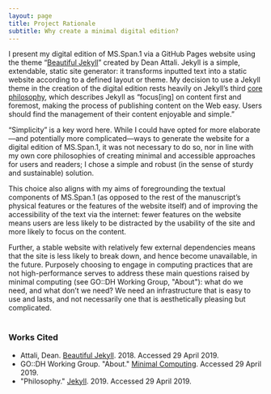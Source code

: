 ```yaml
---
layout: page
title: Project Rationale
subtitle: Why create a minimal digital edition?
---
```


I present my digital edition of MS.Span.1 via a GitHub Pages website using the theme “[Beautiful Jekyll](https://deanattali.com/beautiful-jekyll)” created by Dean Attali. Jekyll is a simple, extendable, static site generator: it transforms inputted text into a static website according to a defined layout or theme. My decision to use a Jekyll theme in the creation of the digital edition rests heavily on Jekyll’s third [core philosophy](https://jekyllrb.com/philosophy/), which describes Jekyll as “focus\[ing\] on content first and foremost, making the process of publishing content on the Web easy. Users should find the management of their content enjoyable and simple.”

“Simplicity” is a key word here. While I could have opted for more elaborate—and potentially more complicated—ways to generate the website for a digital edition of MS.Span.1, it was not necessary to do so, nor in line with my own core philosophies of creating minimal and accessible approaches for users and readers; I chose a simple and robust (in the sense of sturdy and sustainable) solution.

This choice also aligns with my aims of foregrounding the textual components of MS.Span.1 (as opposed to the rest of the manuscript’s physical features or the features of the website itself) and of improving the accessibility of the text via the internet: fewer features on the website means users are less likely to be distracted by the usability of the site and more likely to focus on the content.

Further, a stable website with relatively few external dependencies means that the site is less likely to break down, and hence become unavailable, in the future. Purposely choosing to engage in computing practices that are not high-performance serves to address these main questions raised by minimal computing (see GO::DH Working Group, "About"): what do we need, and what don’t we need? We need an infrastructure that is easy to use and lasts, and not necessarily one that is aesthetically pleasing but complicated.
<br>
<br>
### Works Cited
- Attali, Dean. [Beautiful Jekyll](https://deanattali.com/beautiful-jekyll). 2018. Accessed 29 April 2019.
- GO::DH Working Group. "About." [Minimal Computing](http://go-dh.github.io/mincomp/about/). Accessed 29 April 2019.
- "Philosophy." [Jekyll](https://jekyllrb.com/philosophy/). 2019. Accessed 29 April 2019.
